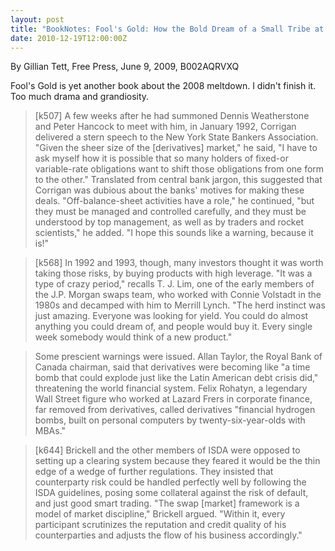 ```yaml
---
layout: post
title: "BookNotes: Fool's Gold: How the Bold Dream of a Small Tribe at J.P. Morgan Was Corrupted by Wall Street Greed and Unleashed a Catastrophe"
date: 2010-12-19T12:00:00Z
---
```

By Gillian Tett, Free Press, June 9, 2009, B002AQRVXQ

Fool's Gold is yet another book about the 2008 meltdown. I didn't
finish it.  Too much drama and grandiosity.


> [k507] A few weeks after he had summoned Dennis Weatherstone and Peter
> Hancock to meet with him, in January 1992, Corrigan delivered a stern
> speech to the New York State Bankers Association. "Given the sheer
> size of the [derivatives] market," he said, "I have to ask myself how
> it is possible that so many holders of fixed-or variable-rate
> obligations want to shift those obligations from one form to the
> other." Translated from central bank jargon, this suggested that
> Corrigan was dubious about the banks' motives for making these
> deals. "Off-balance-sheet activities have a role," he continued, "but
> they must be managed and controlled carefully, and they must be
> understood by top management, as well as by traders and rocket
> scientists," he added. "I hope this sounds like a warning, because it
> is!"



> [k568] In 1992 and 1993, though, many investors thought it was worth
> taking those risks, by buying products with high leverage. "It was a
> type of crazy period," recalls T. J. Lim, one of the early members of
> the J.P. Morgan swaps team, who worked with Connie Volstadt in the
> 1980s and decamped with him to Merrill Lynch. "The herd instinct was
> just amazing. Everyone was looking for yield. You could do almost
> anything you could dream of, and people would buy it. Every single
> week somebody would think of a new product."



> Some prescient
> warnings were issued. Allan Taylor, the Royal Bank of Canada chairman,
> said that derivatives were becoming like "a time bomb that could
> explode just like the Latin American debt crisis did," threatening the
> world financial system. Felix Rohatyn, a legendary Wall Street figure
> who worked at Lazard Frers in corporate finance, far removed from
> derivatives, called derivatives "financial hydrogen bombs, built on
> personal computers by twenty-six-year-olds with MBAs."



> [k644] Brickell and the other members of ISDA were opposed to setting
> up a clearing system because they feared it would be the thin edge of
> a wedge of further regulations. They insisted that counterparty risk
> could be handled perfectly well by following the ISDA guidelines,
> posing some collateral against the risk of default, and just good
> smart trading. "The swap [market] framework is a model of market
> discipline," Brickell argued. "Within it, every participant
> scrutinizes the reputation and credit quality of his counterparties
> and adjusts the flow of his business accordingly."
> 




